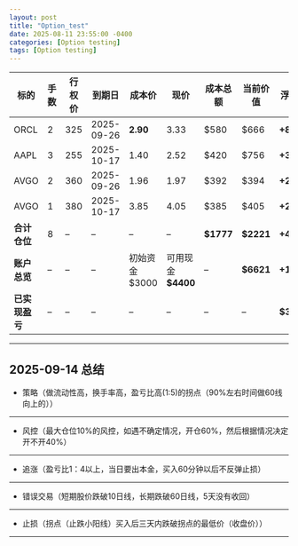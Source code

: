 ```yaml
---
layout: post
title: "Option_test"
date: 2025-08-11 23:55:00 -0400
categories: [Option testing]
tags: [Option testing]
---
```



| 标的        | 手数 | 行权价 | 到期日        | 成本价         | 现价              | 成本总额       | 当前价值       | 浮盈亏        | 仓位占比  |
| --------- | -- | --- | ---------- | ----------- | --------------- | ---------- | ---------- | ---------- | ----- |
| ORCL      | 2  | 325 | 2025-09-26 | **2.90**    | 3.33            | \$580      | \$666      | **+86**    | 6.2%  |
| AAPL      | 3  | 255 | 2025-10-17 | 1.40        | 2.52            | \$420      | \$756      | **+336**   | 7.0%  |
| AVGO      | 2  | 360 | 2025-09-26 | 1.96        | 1.97            | \$392      | \$394      | **+2**     | 3.6%  |
| AVGO      | 1  | 380 | 2025-10-17 | 3.85        | 4.05            | \$385      | \$405      | **+20**    | 3.7%  |
| **合计仓位**  | 8  | –   | –          | –           | –               | **\$1777** | **\$2221** | **+444**   | 20.5% |
| **账户总览**  | –  | –   | –          | 初始资金 \$3000 | 可用现金 **\$4400** | –          | **\$6621** | **+1621**  | –     |
| **已实现盈亏** | –  | –   | –          | –           | –               | –          | –          | **\$3535** | –     |





---

## **2025-09-14 总结**

- 策略（做流动性高，换手率高，盈亏比高(1:5)的拐点（90%左右时间做60线向上的））
---
- 风控（最大仓位10%的风控，如遇不确定情况，开仓60%，然后根据情况决定开不开40%）
---
- 追涨（盈亏比1：4以上，当日要出本金，买入60分钟以后不反弹止损）
---
- 错误交易（短期股价跌破10日线，长期跌破60日线，5天没有收回）
---
- 止损（拐点（止跌小阳线）买入后三天内跌破拐点的最低价（收盘价））
---
